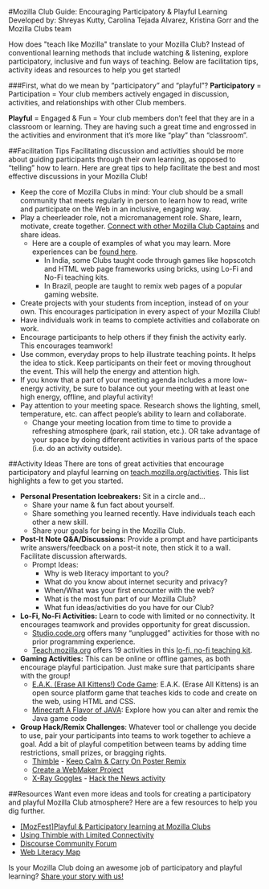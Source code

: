 #Mozilla Club Guide: Encouraging Participatory & Playful Learning
Developed by: Shreyas Kutty, Carolina Tejada Alvarez, Kristina Gorr and the Mozilla Clubs team

How does "teach like Mozilla" translate to your Mozilla Club? Instead of conventional learning methods that include watching & listening, explore participatory, inclusive and fun ways of teaching.  Below are facilitation tips, activity ideas and resources to help you get started!

###First, what do we mean by “participatory” and “playful”?
**Participatory** = Participation = Your club members actively engaged in discussion, activities, and relationships with other Club members.

**Playful** = Engaged & Fun = Your club members don’t feel that they are in a classroom or learning. They are having such a great time and engrossed in the activities and environment that it’s more like “play” than “classroom”.

##Facilitation Tips
Facilitating discussion and activities should be more about guiding participants through their own learning, as opposed to “telling” how to learn. Here are great tips to help facilitate the best and most effective discussions in your Mozilla Club!

* Keep the core of Mozilla Clubs in mind: Your club should be a small community that meets regularly in person to learn how to read, write and participate on the Web in an inclusive, engaging way.
* Play a cheerleader role, not a micromanagement role. Share, learn, motivate, create together. [Connect with other Mozilla Club Captains](https://discourse.webmaker.org/c/mozilla-clubs) and share ideas.
    * Here are a couple of examples of what you may learn. More experiences can be [found here](https://dunebuggie.wordpress.com/2015/11/08/mozfestplayful-participatory-learning-at-mozilla-clubs/).
        * In India, some Clubs taught code through games like hopscotch and HTML web page frameworks using bricks, using Lo-Fi and No-Fi teaching kits. 
        * In Brazil, people are taught to remix web pages of a popular gaming website.
* Create projects with your students from inception, instead of on your own. This encourages participation in every aspect of your Mozilla Club!
* Have individuals work in teams to complete activities and collaborate on work. 
* Encourage participants to help others if they finish the activity early. This encourages teamwork!
* Use common, everyday props to help illustrate teaching points. It helps the idea to stick.
Keep participants on their feet or moving throughout the event. This will help the energy and attention high. 
* If you know that a part of your meeting agenda includes a more low-energy activity, be sure to balance out your meeting with at least one high energy, offline, and playful activity!
* Pay attention to your meeting space. Research shows the lighting, smell, temperature, etc. can affect people’s ability to learn and collaborate.
    * Change your meeting location from time to time to provide a refreshing atmosphere (park, rail station, etc.). OR take advantage of your space by doing different activities in various parts of the space (i.e. do an activity outside). 

##Activity Ideas
There are tons of great activities that encourage participatory and playful learning on [teach.mozilla.org/activities](https://teach.mozilla.org/activities/). This list highlights a few to get you started. 

* **Personal Presentation Icebreakers:** Sit in a circle and...
    * Share your name & fun fact about yourself.
    * Share something you learned recently. Have individuals teach each other a new skill. 
    * Share your goals for being in the Mozilla Club.
* **Post-It Note Q&A/Discussions:** Provide a prompt and have participants write answers/feedback on a post-it note, then stick it to a wall. Facilitate discussion afterwards.
    * Prompt Ideas: 
        * Why is web literacy important to you?
        * What do you know about internet security and privacy?
        * When/What was your first encounter with the web?
        * What is the most fun part of our Mozilla Club?
        * What fun ideas/activities do you have for our Club?
* **Lo-Fi, No-Fi Activities:** Learn to code with limited or no connectivity. It encourages teamwork and provides opportunity for great discussion.
    * [Studio.code.org](https://studio.code.org/s/course2) offers many “unplugged” activities for those with no prior programming experience.
    * [Teach.mozilla.org](https://teach.mozilla.org/activities/) offers 19 activities in this [lo-fi, no-fi teaching kit](https://laura.makes.org/thimble/MTUyODMwNDY0/lofi-nofi-teaching-kit).
* **Gaming Activities:** This can be online or offline games, as both encourage playful participation. Just make sure that participants share with the group!
    * [E.A.K. (Erase All Kittens!) Code Game](https://laura.makes.org/thimble/LTEzNDYxMDY4OA==/eak-activity-guide): E.A.K. (Erase All Kittens) is an open source platform game that teaches kids to code and create on the web, using HTML and CSS.
    * [Minecraft A Flavor of JAVA](https://epik.makes.org/thimble/NjU2MTQ2OTQ0/minecraft-a-flavor-of-java-epik): Explore how you can alter and remix the Java game code
* **Group Hack/Remix Challenges**: Whatever tool or challenge you decide to use, pair your participants into teams to work together to achieve a goal. Add a bit of playful competition between teams by adding time restrictions, small prizes, or bragging rights.
    * [Thimble](https://thimble.mozilla.org/) - [Keep Calm & Carry On Poster Remix](https://thimble.mozilla.org/anonymous/13240dda-7b5a-4c89-83b3-741b651d1276/72) 
    * [Create a WebMaker Project](http://mozilla.github.io/webmaker-curriculum/MobileWeb/create-webmaker-project.html)
    * [X-Ray Goggles](https://goggles.mozilla.org/) - [Hack the News activity](http://mozilla.github.io/webmaker-curriculum/WebLiteracyBasics-I/session02-hackthenews.html)

##Resources
Want even more ideas and tools for creating a participatory and playful Mozilla Club atmosphere? Here are a few resources to help you dig further.
*  [[MozFest]Playful & Participatory learning at Mozilla Clubs](https://dunebuggie.wordpress.com/2015/11/08/mozfestplayful-participatory-learning-at-mozilla-clubs/)
*  [Using Thimble with Limited Connectivity](https://blog.webmaker.org/using-thimble-with-limited-internet-connectivity)
*  [Discourse Community Forum](https://discourse.webmaker.org/)
*  [Web Literacy Map](https://teach.mozilla.org/activities/web-literacy)


Is your Mozilla Club doing an awesome job of participatory and playful learning? [Share your story with us!](https://docs.google.com/a/mozillafoundation.org/forms/d/1bOXV1OiF2EKS5KprlnzfFpwaoVNwxLAwN_UEq6hGKqU/viewform)
